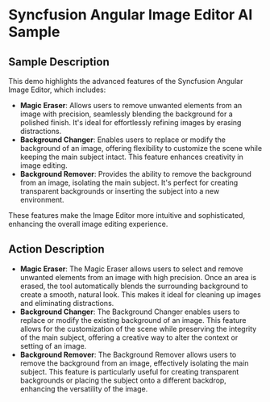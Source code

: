 # Syncfusion Angular Image Editor AI Sample

## Sample Description

This demo highlights the advanced features of the Syncfusion Angular Image Editor, which includes:

- **Magic Eraser**: Allows users to remove unwanted elements from an image with precision, seamlessly blending the background for a polished finish. It's ideal for effortlessly refining images by erasing distractions.
- **Background Changer**: Enables users to replace or modify the background of an image, offering flexibility to customize the scene while keeping the main subject intact. This feature enhances creativity in image editing.
- **Background Remover**: Provides the ability to remove the background from an image, isolating the main subject. It's perfect for creating transparent backgrounds or inserting the subject into a new environment.

These features make the Image Editor more intuitive and sophisticated, enhancing the overall image editing experience.

## Action Description

- **Magic Eraser**: The Magic Eraser allows users to select and remove unwanted elements from an image with high precision. Once an area is erased, the tool automatically blends the surrounding background to create a smooth, natural look. This makes it ideal for cleaning up images and eliminating distractions.
- **Background Changer**: The Background Changer enables users to replace or modify the existing background of an image. This feature allows for the customization of the scene while preserving the integrity of the main subject, offering a creative way to alter the context or setting of an image.
- **Background Remover**: The Background Remover allows users to remove the background from an image, effectively isolating the main subject. This feature is particularly useful for creating transparent backgrounds or placing the subject onto a different backdrop, enhancing the versatility of the image.

